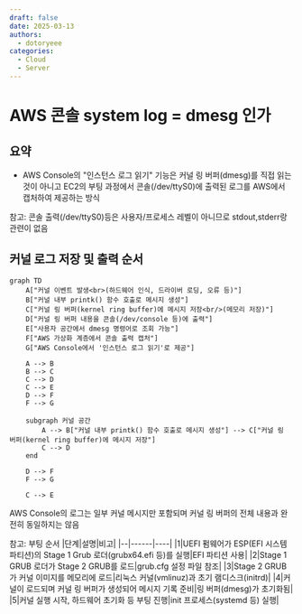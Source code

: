 ```yaml
---
draft: false
date: 2025-03-13
authors:
  - dotoryeee
categories:
  - Cloud
  - Server
---
```

# AWS 콘솔 system log = dmesg 인가

<!-- more -->

## 요약
- AWS Console의 "인스턴스 로그 읽기" 기능은 커널 링 버퍼(dmesg)를 직접 읽는 것이 아니고 EC2의 부팅 과정에서 콘솔(/dev/ttyS0)에 출력된 로그를 AWS에서 캡처하여 제공하는 방식
  
참고: 콘솔 출력(/dev/ttyS0)등은 사용자/프로세스 레벨이 아니므로 stdout,stderr랑 관련이 없음

## 커널 로그 저장 및 출력 순서
```mermaid
graph TD
    A["커널 이벤트 발생<br>(하드웨어 인식, 드라이버 로딩, 오류 등)"]
    B["커널 내부 printk() 함수 호출로 메시지 생성"]
    C["커널 링 버퍼(kernel ring buffer)에 메시지 저장<br/>(메모리 저장)"]
    D["커널 링 버퍼 내용을 콘솔(/dev/console 등)에 출력"]
    E["사용자 공간에서 dmesg 명령어로 조회 가능"]
    F["AWS 가상화 계층에서 콘솔 출력 캡처"]
    G["AWS Console에서 '인스턴스 로그 읽기'로 제공"]

    A --> B
    B --> C
    C --> D
    C --> E
    D --> F
    F --> G

    subgraph 커널 공간
        A --> B["커널 내부 printk() 함수 호출로 메시지 생성"] --> C["커널 링 버퍼(kernel ring buffer)에 메시지 저장"]
        C --> D
    end

    D --> F
    F --> G

    C --> E

```

AWS Console의 로그는 일부 커널 메시지만 포함되며 커널 링 버퍼의 전체 내용과 완전히 동일하지는 않음

참고: 부팅 순서
|단계|설명|비고|
|--|------|----|
|1|UEFI 펌웨어가 ESP(EFI 시스템 파티션)의 Stage 1 Grub 로더(grubx64.efi 등)를 실행|EFI 파티션 사용|
|2|Stage 1 GRUB 로더가 Stage 2 GRUB를 로드|grub.cfg 설정 파일 참조|
|3|Stage 2 GRUB가 커널 이미지를 메모리에 로드|리눅스 커널(vmlinuz)과 초기 램디스크(initrd)|
|4|커널이 로드되며 커널 링 버퍼가 생성되어 메시지 기록 준비|링 버퍼(dmesg)가 초기화됨|
|5|커널 실행 시작, 하드웨어 초기화 등 부팅 진행|init 프로세스(systemd 등) 실행|